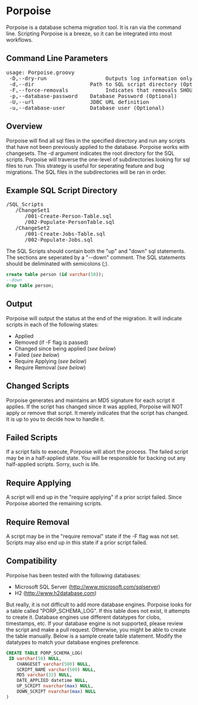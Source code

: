 Porpoise
========

Porpoise is a database schema migration tool. It is ran via the command line. Scripting Porpoise is a breeze, 
so it can be integrated into most workflows.

Command Line Parameters
-----------------------

<pre>
usage: Porpoise.groovy
 -D,--dry-run                   Outputs log information only. Does not run sql scripts
 -d,--dir <arg>                 Path to SQL script directory (Optional. Defaults to startup-directory)
 -F,--force-removals            Indicates that removals SHOULD run. Otherwise, script removals are only noted.
 -p,--database-password <arg>   Database Password (Optional)
 -U,--url <arg>                 JDBC URL definition
 -u,--database-user <arg>       Database user (Optional)
</pre>

Overview
--------

Porpoise will find all sql files in the specified directory and run any scripts that have not been previously applied to the database.
Porpoise works with changesets. The -d argument indicates the root directory for the SQL scripts. Porpoise will
traverse the one-level of subdirectories looking for sql files to run. This strategy is useful for seperating feature
and bug migrations. The SQL files in the subdirectories will be ran in order.

Example SQL Script Directory
----------------------------

<pre>
/SQL_Scripts
   /ChangeSet1
      /001-Create-Person-Table.sql
      /002-Populate-PersonTable.sql
   /ChangeSet2
      /001-Create-Jobs-Table.sql
      /002-Populate-Jobs.sql
</pre>

The SQL Scripts should contain both the "up" and "down" sql statements. The sections are seperated by a "--down" comment.
The SQL statements should be deliminated with semicolons (;).
```sql
create table person (id varchar(50));
--down
drop table person;
```

Output
------
Porpoise will output the status at the end of the migration. It will indicate scripts in each of the following states:
* Applied
* Removed (if -F flag is passed)
* Changed since being applied (<em>see below</em>)
* Failed (<em>see below</em>)
* Require Applying (<em>see below</em>)
* Require Removal (<em>see below</em>)

Changed Scripts
---------------
Porpoise generates and maintains an MD5 signature for each script it applies. If the script has changed since it was
applied, Porpoise will NOT apply or remove that script. It merely indicates that the script has changed. It is up to 
you to decide how to handle it.

Failed Scripts
--------------
If a script fails to execute, Porpoise will abort the process. The failed script may be in a half-applied state.
You will be responsible for backing out any half-applied scripts. Sorry, such is life.

Require Applying
----------------
A script will end up in the "require applying" if a prior script failed. Since Porpoise aborted the remaining scripts.

Require Removal
---------------
A script may be in the "require removal" state if the -F flag was not set. Scripts may also end up in this state
if a prior script failed.

Compatibility
-------------
Porpoise has been tested with the following databases:
* Microsoft SQL Server (http://www.microsoft.com/sqlserver)
* H2 (http://www.h2database.com)

But really, it is not difficult to add more database engines. Porpoise looks for a table called "PORP_SCHEMA_LOG". 
If this table does not exist, it attempts to create it. Database engines use different datatypes for clobs,
timestamps, etc. If your database engine is not supported, please review the script and make a pull request. Otherwise,
you might be able to create the table manually. Below is a sample create table statement. Modify the datatypes to match
your database engines preference.
```sql
CREATE TABLE PORP_SCHEMA_LOG(
 ID varchar(50) NULL,
	CHANGESET varchar(500) NULL,
	SCRIPT_NAME varchar(500) NULL,
	MD5 varchar(32) NULL,
	DATE_APPLIED datetime NULL,
	UP_SCRIPT nvarchar(max) NULL,
	DOWN_SCRIPT nvarchar(max) NULL
)
```
